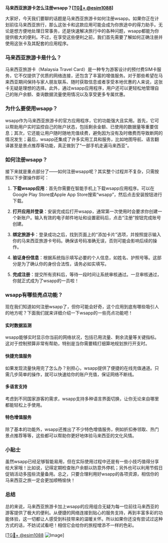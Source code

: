 **马来西亚旅游卡怎么注册wsapp？[[TG💪+ @esim1088](https://t.me/s/esim1088)]**

大家好，今天我们要聊的话题是马来西亚旅游卡如何注册wsapp。如果你正在计划前往马来西亚旅行，那么这张卡和这款应用可能会成为你旅途中的得力助手。无论是想方便地处理日常事务，还是快速解决旅行中的各种问题，wsapp都能为你提供极大的便利。不过，在享受这些便利之前，我们首先需要了解如何正确注册并使用这张卡及其配套的应用程序。

### 马来西亚旅游卡是什么？

马来西亚旅游卡（Malaysia Travel Card）是一种专为游客设计的预付费SIM卡服务，它不仅提供了优质的网络连接，还包含了丰富的增值服务。对于那些希望在马来西亚期间保持与家人朋友联系、随时获取信息或者享受本地优惠的人来说，这张卡无疑是理想的选择。此外，通过wsapp应用程序，用户还可以更轻松地管理自己的账户余额、查询数据流量使用情况以及享受更多专属优惠。

### 为什么要使用wsapp？

wsapp作为马来西亚旅游卡的官方应用程序，它的功能强大且实用。首先，它可以帮助用户实时监控自己的账户状态，包括剩余金额、已使用的数据量等重要信息；其次，它还能让用户随时随地充值续费，避免因为没有及时缴费而导致断网的情况发生；最后，wsapp还集成了许多实用工具和服务，比如地图导航、语言翻译甚至是景点推荐等功能，真正做到了“一部手机走遍马来西亚”。

### 如何注册wsapp？

接下来就是重点部分了——如何注册wsapp呢？其实整个过程并不复杂，只需按照以下步骤操作即可：

1. **下载wsapp应用**：首先你需要在智能手机上下载wsapp应用程序。可以在Google Play Store或Apple App Store搜索“wsapp”，然后点击安装按钮进行下载。
   
2. **打开应用并登录**：安装完成后打开wsapp，通常第一次使用时会要求你创建一个新账户。输入有效的电子邮件地址和设置密码后，点击“注册”按钮完成账号创建。

3. **绑定旅游卡**：登录成功之后，找到页面上的“添加卡片”选项，并按照提示输入你的马来西亚旅游卡号码。确保该号码准确无误，否则可能会影响后续的操作。

4. **验证身份信息**：根据系统指示填写必要的个人信息，如姓名、护照号等。这部分是为了确认你的身份合法性，请务必如实填写。

5. **完成注册**：提交所有资料后，等待一段时间让系统审核通过。一旦审核通过，你就正式成为了wsapp的一员啦！

### wsapp有哪些亮点功能？

现在我们知道如何注册wsapp了，但你可能会好奇，这个应用到底有哪些吸引人的地方呢？下面我们就来详细介绍一下wsapp的一些亮点功能吧！

#### 实时数据监测

wsapp能够实时显示你当前的网络状况，包括已用流量、剩余流量等关键指标。这对于控制预算非常有帮助，特别是当你需要精打细算地规划旅行开支时。

#### 快捷充值服务

如果发现流量快用完了怎么办？别担心，wsapp提供了便捷的在线充值通道。只需几步简单的操作，就可以快速给你的账户充值，保证网络不断线。

#### 多语言支持

考虑到不同国家游客的需求，wsapp支持多种语言界面切换，让你无论来自哪里都能轻松上手使用。

#### 特色增值服务

除了基本的功能外，wsapp还推出了不少特色增值服务，例如折扣券领取、热门景点推荐等等，这些都可以帮助你更好地体验马来西亚的文化风情。

### 小贴士

虽然wsapp已经足够智能易用，但在实际使用过程中还是有一些小技巧值得分享给大家哦！比如说，记得定期检查账户余额以防意外停机；另外也可以利用节假日促销活动多囤些流量备用。总之，只要合理利用好wsapp的各项资源，相信你的马来西亚之旅一定会更加顺畅愉快！

### 总结

总的来说，马来西亚旅游卡加上wsapp的应用组合无疑为每一位前往马来西亚的游客提供了极大的便利。从便捷的网络连接到贴心的服务支持，再到丰富多彩的功能体验，这一切都让人感受到科技带来的温暖关怀。所以如果你还没有尝试过这种方式的话，不妨试试看吧！相信它会给你的旅程增添不一样的色彩。

[[TG💪+ @esim1088](https://t.me/s/esim1088) ![Image](https://i.postimg.cc/4NQfJmqS/Snipaste-2025-05-13-00-14-12.png)]